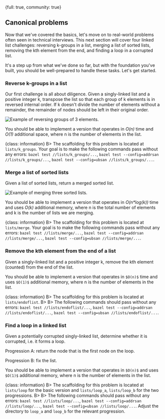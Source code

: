 {full: true, community: true}
## Canonical problems

Now that we've covered the basics, let's move on to real-world problems often seen in technical interviews. This next section will cover four linked list challenges: reversing k-groups in a list, merging a list of sorted lists, removing the kth element from the end, and finding a loop in a corrupted list.

It's a step up from what we've done so far, but with the foundation you've built, you should be well-prepared to handle these tasks. Let's get started.

### Reverse k-groups in a list

Our first challenge is all about diligence. Given a singly-linked list and a positive integer k, transpose the list so that each group of k elements is in reversed internal order. If k doesn't divide the number of elements without a remainder, the remainder of nodes should be left in their original order.

![Example of reversing groups of 3 elements.](linked_list/list_reverse_k_groups_01.png)

You should be able to implement a version that operates in *O(n)* time and *O(1)* additional space, where n is the number of elements in the list.

{class: information}
B> The scaffolding for this problem is located at `lists/k_groups`. Your goal is to make the following commands pass without any errors: `bazel test //lists/k_groups/...`, `bazel test --config=addrsan //lists/k_groups/...`, `bazel test --config=ubsan //lists/k_groups/...`.

### Merge a list of sorted lists

Given a list of sorted lists, return a merged sorted list.

![Example of merging three sorted lists.](linked_list/list_merge_k_lists_01.png)

You should be able to implement a version that operates in *O(n\*log(k))* time and uses *O(k)* additional memory, where n is the total number of elements and k is the number of lists we are merging.

{class: information}
B> The scaffolding for this problem is located at `lists/merge`. Your goal is to make the following commands pass without any errors: `bazel test //lists/merge/...`, `bazel test --config=addrsan //lists/merge/...`, `bazel test --config=ubsan //lists/merge/...`.

### Remove the kth element from the end of a list

Given a singly-linked list and a positive integer k, remove the kth element (counted) from the end of the list.

You should be able to implement a version that operates in `$O(n)$` time and uses `$O(1)$` additional memory, where n is the number of elements in the list.

{class: information}
B> The scaffolding for this problem is located at `lists/endoflist`.
B>
B> The following commands should pass without any errors: `bazel test //lists/endoflist/...`, `bazel test --config=addrsan //lists/endoflist/...`, `bazel test --config=ubsan //lists/endoflist/...`.

### Find a loop in a linked list

Given a potentially corrupted singly-linked list, determine whether it is corrupted, i.e. it forms a loop.

Progression A: return the node that is the first node on the loop.

Progression B: fix the list.

You should be able to implement a version that operates in `$O(n)$` and uses `$O(1)$` additional memory, where n is the number of elements in the list.

{class: information}
B> The scaffolding for this problem is located at `lists/loop` for the basic version and `lists/loop_a`, `lists/loop_b` for the two progressions.
B>
B> The following commands should pass without any errors: `bazel test //lists/loop/...`, `bazel test --config=addrsan //lists/loop/...`, `bazel test --config=ubsan //lists/loop/...`. Adjust the directory to `loop_a` and `loop_b` for the relevant progression.